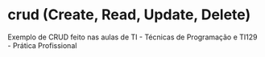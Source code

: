# crud (Create, Read, Update, Delete)
Exemplo de CRUD feito nas aulas de TI - Técnicas de Programação e TI129 - Prática Profissional 
